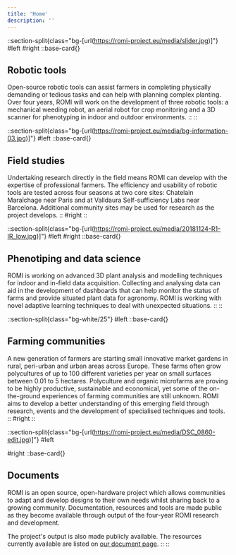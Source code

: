 ```yaml
---
title: 'Home'
description: ''
---
```


::section-split{class="bg-[url(https://romi-project.eu/media/slider.jpg)]"}
#left
#right
  ::base-card{}
  ## Robotic tools

  Open-source robotic tools can assist farmers in completing physically demanding or tedious tasks and can help with planning complex planting. Over four years, ROMI will work on the development of three robotic tools: a mechanical weeding robot, an aerial robot for crop monitoring and a 3D scanner for phenotyping in indoor and outdoor environments.
  ::
::

::section-split{class="bg-[url(https://romi-project.eu/media/bg-information-03.jpg)]"}
#left
  ::base-card{}
  ## Field studies

  Undertaking research directly in the field means ROMI can develop with the expertise of professional farmers. The efficiency and usability of robotic tools are tested across four seasons at two core sites: Chatelain Maraîchage near Paris and at Valldaura Self-sufficiency Labs near Barcelona. Additional community sites may be used for research as the project develops.
  ::
#right
::

::section-split{class="bg-[url(https://romi-project.eu/media/20181124-R1-IR_low.jpg)]"}
#left
#right
  ::base-card{}
  ## Phenotiping and data science

  ROMI is working on advanced 3D plant analysis and modelling techniques for indoor and in-field data acquisition. Collecting and analysing data can aid in the development of dashboards that can help monitor the status of farms and provide situated plant data for agronomy. ROMI is working with novel adaptive learning techniques to deal with unexpected situations.
  ::
::

::section-split{class="bg-white/25"}
#left
  ::base-card{}
  ## Farming communities

  A new generation of farmers are starting small innovative market gardens in rural, peri-urban and urban areas across Europe. These farms often grow polycultures of up to 100 different varieties per year on small surfaces between 0.01 to 5 hectares. Polyculture and organic microfarms are proving to be highly productive, sustainable and economical, yet some of the on-the-ground experiences of farming communities are still unknown. ROMI aims to develop a better understanding of this emerging field through research, events and the development of specialised techniques and tools.
  ::
#right
::

::section-split{class="bg-[url(https://romi-project.eu/media/DSC_0860-edit.jpg)]"}
#left
<!-- ![dashboard screenshot](https://media.romi-project.eu/romi-web/media/farmers-dashboard-1200x635.png) -->
#right
  ::base-card{}
  ## Documents

  ROMI is an open source, open-hardware project which allows communities to adapt and develop designs to their own needs whilst sharing back to a growing community. Documentation, resources and tools are made public as they become available through output of the four-year ROMI research and development.
  
  The project's output is also made publicly available. The resources currently available are listed on [our document page](/documents).
  ::
::
